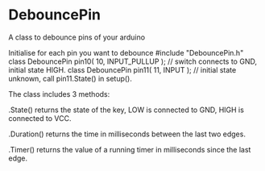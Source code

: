 # DebouncePin

A class to debounce pins of your arduino

Initialise for each pin you want to debounce
  #include "DebouncePin.h"
  class DebouncePin pin10( 10, INPUT_PULLUP ); // switch connects to GND, initial state HIGH. 
  class DebouncePin pin11( 11, INPUT );        // initial state unknown, call pin11.State() in setup(). 

The class includes 3 methods: 

 .State() returns the state of the key, LOW is connected to GND, HIGH is connected to VCC.
 
 .Duration() returns the time in milliseconds between the last two edges.
 
 .Timer() returns the value of a running timer in milliseconds since the last edge.
